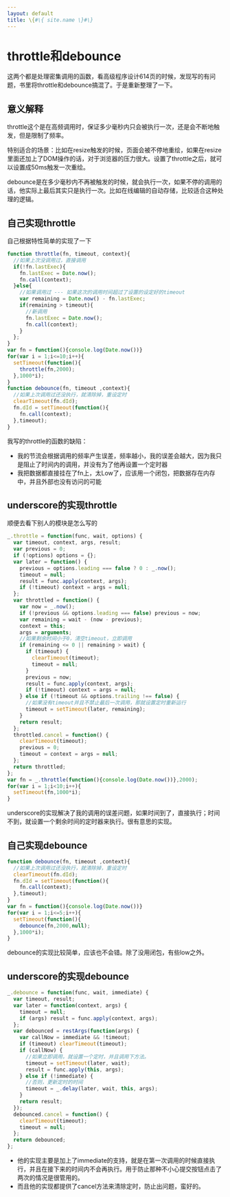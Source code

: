 ```yaml
---
layout: default
title: \{#\{ site.name \}#\}
---
```

# throttle和debounce
这两个都是处理密集调用的函数，看高级程序设计614页的时候，发现写的有问题，书里将throttle和debounce搞混了。于是重新整理了一下。

## 意义解释
throttle这个是在高频调用时，保证多少毫秒内只会被执行一次，还是会不断地触发，但是限制了频率。

特别适合的场景：比如在resize触发的时候，页面会被不停地重绘，如果在resize里面还加上了DOM操作的话，对于浏览器的压力很大。设置了throttle之后，就可以设置成50ms触发一次重绘。

debounce是在多少毫秒内不再被触发的时候，就会执行一次，如果不停的调用的话，他实际上最后其实只是执行一次。比如在线编辑的自动存储，比较适合这种处理的逻辑。

## 自己实现throttle
自己根据特性简单的实现了一下
```javascript
function throttle(fn, timeout, context){
  //如果上次没调用过，直接调用
  if(!fn.lastExec){
    fn.lastExec = Date.now();
    fn.call(context);
  }else{
    //如果调用过 --- 如果这次的调用时间超过了设置的设定好的timeout
    var remaining = Date.now() - fn.lastExec;
    if(remaining > timeout){
      //新调用
      fn.lastExec = Date.now();
      fn.call(context);
    }
  };
}
var fn = function(){console.log(Date.now())}
for(var i = 1;i<=10;i++){
  setTimeout(function(){
    throttle(fn,2000);
  },1000*i);
}
function debounce(fn, timeout ,context){
  //如果上次调用过还没执行，就清除掉，重设定时
  clearTimeout(fn.dId);
  fn.dId = setTimeout(function(){
    fn.call(context);
  },timeout);
}
```

我写的throttle的函数的缺陷：

 - 我的节流会根据调用的频率产生误差，频率越小，我的误差会越大，因为我只是阻止了时间内的调用，并没有为了他再设置一个定时器
 - 我把数据都直接挂在了fn上，太Low了，应该用一个闭包，把数据存在内存中，并且外部也没有访问的可能


## underscore的实现throttle
顺便去看下别人的模块是怎么写的

```javascript
_.throttle = function(func, wait, options) {
  var timeout, context, args, result;
  var previous = 0;
  if (!options) options = {};
  var later = function() {
    previous = options.leading === false ? 0 : _.now();
    timeout = null;
    result = func.apply(context, args);
    if (!timeout) context = args = null;
  };
  var throttled = function() {
    var now = _.now();
    if (!previous && options.leading === false) previous = now;
    var remaining = wait - (now - previous);
    context = this;
    args = arguments;
    //如果剩余时间小于0，清空timeout，立即调用
    if (remaining <= 0 || remaining > wait) {
      if (timeout) {
        clearTimeout(timeout);
        timeout = null;
      }
      previous = now;
      result = func.apply(context, args);
      if (!timeout) context = args = null;
    } else if (!timeout && options.trailing !== false) {
      //如果没有timeout并且不禁止最后一次调用，那就设置定时重新运行
      timeout = setTimeout(later, remaining);
    }
    return result;
  };
  throttled.cancel = function() {
    clearTimeout(timeout);
    previous = 0;
    timeout = context = args = null;
  };
  return throttled;
};
var fn = _.throttle(function(){console.log(Date.now())},2000);
for(var i = 1;i<10;i++){
  setTimeout(fn,1000*i);
}
```

underscore的实现解决了我的调用的误差问题，如果时间到了，直接执行；时间不到，就设置一个剩余时间的定时器来执行。很有意思的实现。

## 自己实现debounce
```javascript
function debounce(fn, timeout ,context){
  //如果上次调用过还没执行，就清除掉，重设定时
  clearTimeout(fn.dId);
  fn.dId = setTimeout(function(){
    fn.call(context);
  },timeout);
}
var fn = function(){console.log(Date.now())}
for(var i = 1;i<=5;i++){
  setTimeout(function(){
    debounce(fn,2000,null);
  },1000*i);
}
```

debounce的实现比较简单，应该也不会错。除了没用闭包，有些low之外。

## underscore的实现debounce
```javascript
_.debounce = function(func, wait, immediate) {
  var timeout, result;
  var later = function(context, args) {
    timeout = null;
    if (args) result = func.apply(context, args);
  };
  var debounced = restArgs(function(args) {
    var callNow = immediate && !timeout;
    if (timeout) clearTimeout(timeout);
    if (callNow) {
      //如果立即调用，就设置一个定时，并且调用下方法。
      timeout = setTimeout(later, wait);
      result = func.apply(this, args);
    } else if (!immediate) {
      //否则，更新定时的时间
      timeout = _.delay(later, wait, this, args);
    }
    return result;
  });
  debounced.cancel = function() {
    clearTimeout(timeout);
    timeout = null;
  };
  return debounced;
};
```

 - 他的实现主要是加上了immediate的支持，就是在第一次调用的时候直接执行，并且在接下来的时间内不会再执行。用于防止那种不小心提交按钮点击了两次的情况是很管用的。
 - 而且他的实现都提供了cancel方法来清除定时，防止出问题，蛮好的。
